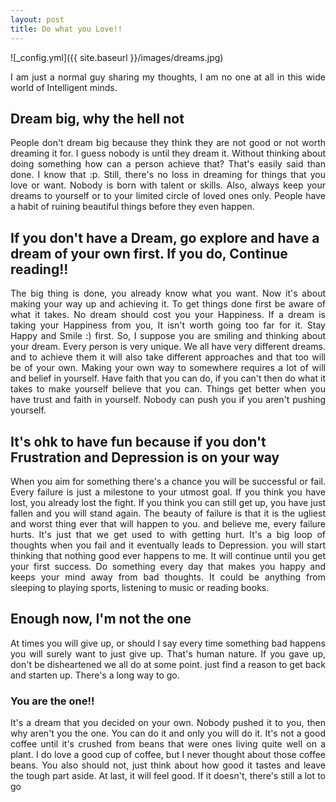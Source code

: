```yaml
---
layout: post
title: Do what you Love!!
---
```


![_config.yml]({{ site.baseurl }}/images/dreams.jpg)

<p style="text-align:justify;">
I am just a normal guy sharing my thoughts, I am no one at all in this wide world of Intelligent minds.</p>


<h2>Dream big, why the hell not</h2>
<p style="text-align:justify;">
People don't dream big because they think they are not good or not worth dreaming it for. I guess nobody is until they dream it.
Without thinking about doing something how can a person achieve that? That's easily said than done. I know that :p.
Still, there's no loss in dreaming for things that you love or want. Nobody is born with talent or skills. Also, always keep your dreams to yourself or to your limited circle of loved ones only. People have a habit of ruining beautiful things before they
even happen.</p>

<h2>If you don't have a Dream, go explore and have a dream of your own first. If you do, Continue reading!!</h2>

<p style="text-align:justify;">
The big thing is done, you already know what you want. Now it's about making your way up and achieving it.
To get things done first be aware of what it takes. No dream should cost you your Happiness. If a dream is taking your Happiness from you, It isn't worth going too far for it. Stay Happy and Smile :) first. So, I suppose you are smiling and thinking about your dream. Every person is very unique. We all have very different dreams. and to achieve them it will also take different approaches
and that too will be of your own. Making your own way to somewhere requires a lot of will and belief in yourself. Have faith that you can do, if you can't then do what it takes to make yourself believe that you can. Things get better when you have trust
and faith in yourself. Nobody can push you if you aren't pushing yourself.</p>

<h2>It's ohk to have fun because if you don't Frustration and Depression is on your way</h2>
<p style="text-align:justify;">
When you aim for something there's a chance you will be successful or fail. Every failure is just a milestone to your utmost goal.
If you think you have lost, you already lost the fight. If you think you can still get up, you have just fallen and you will stand again.
The beauty of failure is that it is the ugliest and worst thing ever that will happen to you. and believe me, every failure
hurts. It's just that we get used to with getting hurt. It's a big loop of thoughts when you fail and it eventually leads to
Depression. you will start thinking that nothing good ever happens to me. It will continue until you get your first success.
Do something every day that makes you happy and keeps your mind away from bad thoughts. It could be anything from sleeping to 
playing sports, listening to music or reading books.</p>

<h2>Enough now, I'm not the one</h2>
<p style="text-align:justify;">
At times you will give up, or should I say every time something bad happens you will surely want to just give up. That's human nature.
If you gave up, don't be disheartened we all do at some point. just find a reason to get back and starten up. There's a long way
 to go.</p>

<h3>You are the one!!</h3>

<p style="text-align:justify;">
It's a dream that you decided on your own. Nobody pushed it to you, then why aren't you the one. You can do it and only you will do it. It's not a good coffee until it's crushed from beans that were ones living quite well on a plant. I do love a good cup of coffee, but I never thought about those coffee beans. You also should not, just think about how good it tastes and leave the tough part aside. At last, it will feel good. If it doesn't, there's still a lot to go</p>



